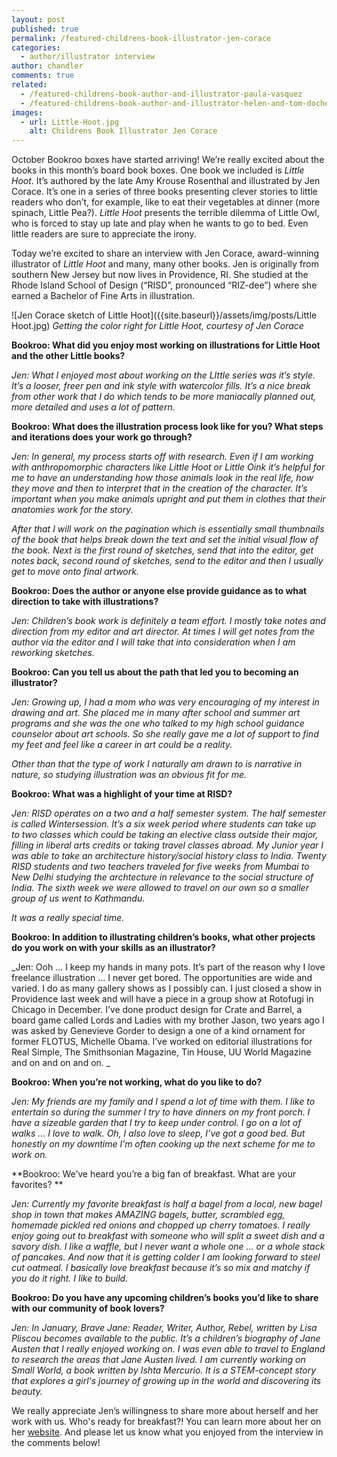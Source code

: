 ```yaml
---
layout: post
published: true
permalink: /featured-childrens-book-illustrator-jen-corace
categories:
  - author/illustrator interview
author: chandler
comments: true
related:
  - /featured-childrens-book-author-and-illustrator-paula-vasquez
  - /featured-childrens-book-author-and-illustrator-helen-and-tom-docherty
images:
  - url: Little-Hoot.jpg
    alt: Childrens Book Illustrator Jen Corace
---
```

October Bookroo boxes have started arriving! We’re really excited about the books in this month’s board book boxes. One book we included is _Little Hoot_. It’s authored by the late Amy Krouse Rosenthal and illustrated by Jen Corace. It’s one in a series of three books presenting clever stories to little readers who don’t, for example, like to eat their vegetables at dinner (more spinach, Little Pea?). _Little Hoot_ presents the terrible dilemma of Little Owl, who is forced to stay up late and play when he wants to go to bed. Even little readers are sure to appreciate the irony.

Today we’re excited to share an interview with Jen Corace, award-winning illustrator of _Little Hoot_ and many, many other books. Jen is originally from southern New Jersey but now lives in Providence, RI. She studied at the Rhode Island School of Design (“RISD”, pronounced “RIZ-dee”) where she earned a Bachelor of Fine Arts in illustration.

![Jen Corace sketch of Little Hoot]({{site.baseurl}}/assets/img/posts/Little Hoot.jpg)
_Getting the color right for Little Hoot, courtesy of Jen Corace_

**Bookroo: What did you enjoy most working on illustrations for Little Hoot and the other Little books?**

_Jen:  What I enjoyed most about working on the LIttle series was it’s style.  It’s a looser, freer pen and ink style with watercolor fills.  It’s a nice break from other work that I do which tends to be more maniacally planned out, more detailed and uses a lot of pattern._

**Bookroo: What does the illustration process look like for you? What steps and iterations does your work go through?**  

_Jen: In general, my process starts off with research.  Even if I am working with anthropomorphic characters like Little Hoot or Little Oink it’s helpful for me to have an understanding how those animals look in the real life, how they move and then to interpret that in the creation of the character.  It’s important when you make animals upright and put them in clothes that their anatomies work for the story._  

_After that I will work on the pagination which is essentially small thumbnails of the book that helps break down the text and set the initial visual flow of the book.  Next is the first round of sketches, send that into the editor, get notes back, second round of sketches, send to the editor and then I usually get to move onto final artwork._

**Bookroo: Does the author or anyone else provide guidance as to what direction to take with illustrations?**

_Jen: Children’s book work is definitely a team effort.  I mostly take notes and direction from my editor and art director.  At times I will get notes from the author via the editor and I will take that into consideration when I am reworking sketches._

**Bookroo: Can you tell us about the path that led you to becoming an illustrator?**

_Jen: Growing up, I had a mom who was very encouraging of my interest in drawing and art.  She placed me in many after school and summer art programs and she was the one who talked to my high school guidance counselor about art schools.  So she really gave me a lot of support to find my feet and feel like a career in art could be a reality._  

_Other than that the type of work I naturally am drawn to is narrative in nature, so studying illustration was an obvious fit for me._

**Bookroo: What was a highlight of your time at RISD?**

_Jen: RISD operates on a two and a half semester system.  The half semester is called Wintersession.  It’s a six week period where students can take up to two classes which could be taking an elective class outside their major, filling in liberal arts credits or taking travel classes abroad.  My Junior year I was able to take an architecture history/social history class to India.  Twenty RISD students and two teachers traveled for five weeks from Mumbai to New Delhi studying the archtecture in relevance to the social structure of India.  The sixth week we were allowed to travel on our own so a smaller group of us went to Kathmandu._

_It was a really special time._


**Bookroo: In addition to illustrating children’s books, what other projects do you work on with your skills as an illustrator?**

_Jen: Ooh … I keep my hands in many pots.  It’s part of the reason why I love freelance illustration … I never get bored.  The opportunities are wide and varied.  I do as many gallery shows as I possibly can.  I just closed a show in Providence last week and will have a piece in a group show at Rotofugi in Chicago in December.  I’ve done product design for Crate and Barrel, a board game called Lords and Ladies with my brother Jason, two years ago I was asked by Genevieve Gorder  to design a one of a kind ornament for former FLOTUS, Michelle Obama.  I’ve worked on editorial illustrations for Real Simple, The Smithsonian Magazine, Tin House, UU World Magazine and on and on and on. _ 

**Bookroo: When you’re not working, what do you like to do?**

_Jen: My friends are my family and I spend a lot of time with them.  I like to entertain so during the summer I try to have dinners on my front porch.  I have a sizeable garden that I try to keep under control.  I go on a lot of walks … I love to walk.  Oh, I also love to sleep, I’ve got a good bed.  But honestly on my downtime I’m often cooking up the next scheme for me to work on._

**Bookroo: We’ve heard you’re a big fan of breakfast. What are your favorites? **

_Jen: Currently my favorite breakfast is half a bagel from a local, new bagel shop in town that makes AMAZING bagels, butter, scrambled egg, homemade pickled red onions and chopped up cherry tomatoes.  I really enjoy going out to breakfast with someone who will split a sweet dish and a savory dish.  I like a waffle, but I never want a whole one … or a whole stack of pancakes.  And now that it is getting colder I am looking forward to steel cut oatmeal.  I basically love breakfast because it’s so mix and matchy if you do it right.  I like to build._

**Bookroo: Do you have any upcoming children’s books you’d like to share with our community of book lovers?**

_Jen: In January, Brave Jane: Reader, Writer, Author, Rebel, written by Lisa Pliscou becomes available to the public.  It’s a children’s biography of Jane Austen that I really enjoyed working on.  I was even able to travel to England to research the areas that Jane Austen lived.  I am currently working on Small World, a book written by Ishta Mercurio.  It is a STEM-concept story that explores a girl's journey of growing up in the world and discovering its beauty._
 
We really appreciate Jen’s willingness to share more about herself and her work with us. Who's ready for breakfast?! You can learn more about her on her [website](http://jencorace.com/?page_id=64). And please let us know what you enjoyed from the interview in the comments below!
